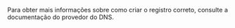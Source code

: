 Para obter mais informações sobre como criar o registro correto, consulte a documentação do provedor do DNS.
